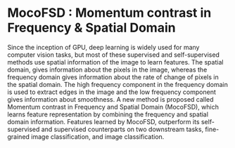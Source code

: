 # MocoFSD : Momentum contrast in Frequency &amp; Spatial Domain

Since the inception of GPU, deep learning is widely used for many computer vision tasks, but most of these supervised
and self-supervised methods use spatial information of the image to learn features. The spatial domain, gives information about the
pixels in the image, whereas the frequency domain gives information about the rate of change of pixels in the spatial domain. The
high frequency component in the frequency domain is used to extract edges in the image and the low frequency component gives
information about smoothness. A new method is proposed called Momentum contrast in Frequency and Spatial Domain
(MocoFSD), which learns feature representation by combining the frequency and spatial domain information. Features learned by
MocoFSD, outperform its self-supervised and supervised counterparts on two downstream tasks, fine-grained image classification,
and image classification.

